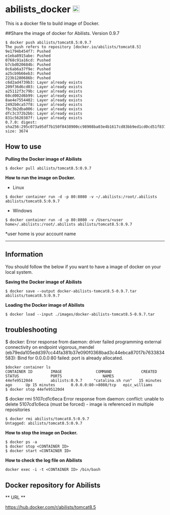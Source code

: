 # abilists_docker <a href="http://www.abilists.com" ><img src="https://github.com/minziappa/abilists_client/blob/master/src/main/webapp/static/apps/img/abilists/logo01.png" height="22" alt="Abilists"></a>

This is a docker file to build image of Docker.

##Share the image of docker for Abilists. Version 0.9.7

```
$ docker push abilists/tomcat8.5:0.9.7
The push refers to repository [docker.io/abilists/tomcat8.5]
9e1794b454f7: Pushed 
e1eba8915abe: Pushed 
0768c91a16cd: Pushed 
b7cbd020684b: Pushed 
0c6ab6a37f9e: Pushed 
a25cb9b66eb3: Pushed 
223b1280686b: Pushed 
c6d2ad4739b3: Layer already exists 
209f36d6cd03: Layer already exists 
a25112f3c79b: Layer already exists 
60cd002d6b99: Layer already exists 
8ae4e7554402: Layer already exists 
2492b0ca57f8: Layer already exists 
fbc3b2dba006: Layer already exists 
dfc3c372b2bb: Layer already exists 
831c5620387f: Layer already exists 
0.7.0: digest: sha256:295c073a95df7b150f8438900cc98908ba03e4b1617cd83bb9ed1cd0cd51f837 size: 3674
```

## How to use

**Pulling the Docker image of Abilists**

```
$ docker pull abilists/tomcat8.5:0.9.7
```

**How to run the image on Docker.**
* Linux
```
$ docker container run -d -p 80:8080 -v ~/.abilists:/root/.abilists abilists/tomcat8.5:0.9.7
```
* Windows
```
$ docker container run -d -p 80:8080 -v /Users/<user home>/.abilists:/root/.abilists abilists/tomcat8.5:0.9.7
```
*user home is your account name

---

## Information
You should follow the below if you want to have a image of docker on your local system.

**Saving the Docker image of Abilists**

```
$ docker save --output docker-abilists-tomcat8.5-0.9.7.tar abilists/tomcat8.5:0.9.7
```

**Loading the Docker image of Abilists**

```
$ docker load --input ./images/docker-abilists-tomcat8.5-0.9.7.tar
```

## troubleshooting

$ docker: Error response from daemon: driver failed programming external connectivity on endpoint vigorous_mendel (eb79eda105edd397cc44fa381b37e090f0368bad3c44ebca87017b7633834583): Bind for 0.0.0.0:80 failed: port is already allocated.

```
$docker container ls
CONTAINER ID        IMAGE               COMMAND             CREATED             STATUS              PORTS                  NAMES
44efe95120d4        abilists:0.9.7     "catalina.sh run"   15 minutes ago      Up 15 minutes       0.0.0.0:80->8080/tcp   epic_williams
$ docker stop 44efe95120d4
```

$ docker rmi 5107cd1c6eca
Error response from daemon: conflict: unable to delete 5107cd1c6eca (must be forced) - image is referenced in multiple repositories

```
$ docker rmi abilists/tomcat8.5:0.9.7
Untagged: abilists/tomcat8.5:0.9.7
```

**How to stop the image on Docker.**

```
$ docker ps -a
$ docker stop <CONTAINER ID>
$ docker start <CONTAINER ID>
```

**How to check the log file on Abilists**
```
docker exec -i -t <CONTAINER ID> /bin/bash
```

## Docker repository for Abilists
** URL **

https://hub.docker.com/r/abilists/tomcat8.5
